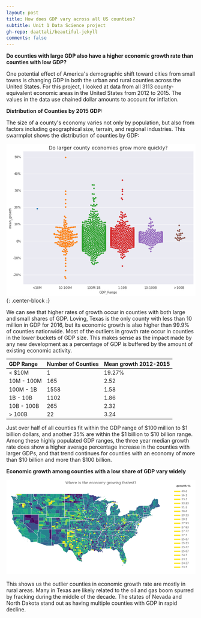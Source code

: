 ```yaml
---
layout: post
title: How does GDP vary across all US counties?
subtitle: Unit 1 Data Science project
gh-repo: daattali/beautiful-jekyll 
comments: false
---
```


**Do counties with large GDP also have a higher economic growth rate than counties with low GDP?**

One potential effect of America's demographic shift toward cities from small towns is changing GDP in both the urban and rural counties across the United States.  For this project, I looked at data from all 3113 county-equivalent economic areas in the United States from 2012 to 2015.  The values in the data use chained dollar amounts to account for inflation.

**Distribution of Counties by 2015 GDP:**

The size of a county's economy varies not only by population, but also from factors including geographical size, terrain, and regional industries.  This swarmplot shows the distribution of counties by GDP:

![GDP](https://github.com/johnwesleyharding/johnwesleyharding.github.io/raw/master/img/growthswarm.png){: .center-block :}

We can see that higher rates of growth occur in counties with both large and small shares of GDP.  Loving, Texas is the only county with less than 10 million in GDP for 2016, but its economic growth is also higher than 99.9% of counties nationwide.  Most of the outliers in growth rate occur in counties in the lower buckets of GDP size.  This makes sense as the impact made by any new development as a percentage of GDP is buffered by the amount of existing economic activity.

| GDP Range | Number of Counties | Mean growth 2012-2015 |
| :------ |:--- | :--- |
| < $10M | 1 | 19.27% |
| 10M - 100M  | 165 | 2.52 |
| 100M - 1B | 1558 | 1.58 |
| 1B - 10B | 1102 | 1.86 |
| 10B - 100B | 265 | 2.32 | 
| > 100B | 22 | 3.24 |

Just over half of all counties fit within the GDP range of $100 million to $1 billion dollars, and another 35% are within the $1 billion to $10 billion range.  Among these highly populated GDP ranges, the three year median growth rate does show a higher average percentage increase in the counties with larger GDPs, and that trend continues for counties with an economy of more than $10 billion and more than $100 billion.

**Economic growth among counties with a low share of GDP vary widely**

![Choropleth](https://github.com/johnwesleyharding/johnwesleyharding.github.io/raw/master/img/growthmap.png)

This shows us the outlier counties in economic growth rate are mostly in rural areas.  Many in Texas are likely related to the oil and gas boom spurred by fracking during the middle of the decade.  The states of Nevada and North Dakota stand out as having multiple counties with GDP in rapid decline.
